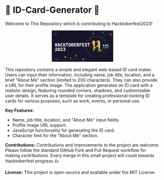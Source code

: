 # 🪪 ID-Card-Generator 🪪
Welcome to This Repository which is contributing to Hacktoberfest2023!

<p align="center">
    <img width="200" src="./assets/1.png" alt="banner">
</p>

This repository contains a simple and elegant web-based ID card maker. Users can input their information, including name, job title, location, and a brief "About Me" section (limited to 200 characters). They can also provide a URL for their profile image. The application generates an ID card with a realistic design, featuring rounded corners, shadows, and customizable user details. It serves as a template for creating professional-looking ID cards for various purposes, such as work, events, or personal use.

**Key Features:**
- Name, job title, location, and "About Me" input fields.
- Profile image URL support.
- JavaScript functionality for generating the ID card.
- Character limit for the "About Me" section.

**Contributions:**
Contributions and improvements to the project are welcome. Please follow the standard GitHub Fork and Pull Request workflow for making contributions.
Every merge in this small project will count towards Hacktoberfest progress 👍

**License:**
This project is open-source and available under the MIT License.
